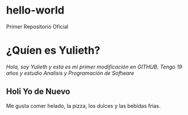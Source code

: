 # hello-world
Primer Repositorio Oficial
# ¿Quíen es Yulieth?
*Hola, soy Yulieth y esta es mi primer modificación en GITHUB. Tengo 19 años y estudio Analisis y Programación de Software*
## Holi Yo de Nuevo
Me gusta comer helado, la pizza, los dulces y las bebidas frias.
